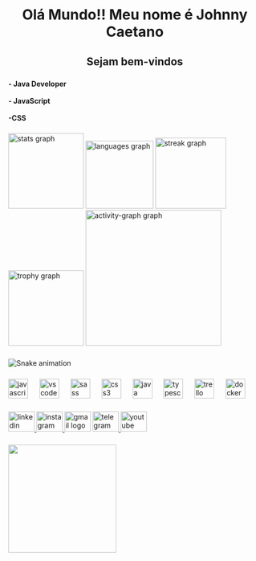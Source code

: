 <h1 align="center">Olá Mundo!! Meu nome é Johnny Caetano</h1>

###

<h2 align="center">Sejam bem-vindos</h2>

###

<h4 align="left">- Java Developer <br><br>- JavaScript <br><br>-CSS</h4>

###

<div align="left">
  <img src="https://github-readme-stats.vercel.app/api?username=JohnnyCaetano&hide_title=false&hide_rank=false&show_icons=true&include_all_commits=true&count_private=true&disable_animations=false&theme=gruvbox&locale=en&hide_border=false&order=1" height="150" alt="stats graph"  />
  <img src="https://github-readme-stats.vercel.app/api/top-langs?username=JohnnyCaetano&locale=pt-br&hide_title=false&layout=compact&card_width=320&langs_count=12&theme=gruvbox&hide_border=false&order=2" height="135" alt="languages graph"  />
  <img src="https://streak-stats.demolab.com?user=JohnnyCaetano&locale=pt-br&mode=daily&theme=gruvbox&hide_border=false&border_radius=17&order=3" height="141" alt="streak graph"  />
  <img src="https://github-profile-trophy.vercel.app?username=JohnnyCaetano&theme=gruvbox&column=8&row=2&margin-w=3&margin-h=5&no-bg=false&no-frame=false&order=4" height="150" alt="trophy graph"  />
  <img src="https://github-readme-activity-graph.vercel.app/graph?username=JohnnyCaetano&radius=15&theme=gruvbox&area=true&order=5" height="270" alt="activity-graph graph"  />
</div>

###

<img src="https://raw.githubusercontent.com/JohnnyCaetano/JohnnyCaetano/output/snake.svg" alt="Snake animation" />

###

<div align="left">
  <img src="https://cdn.jsdelivr.net/gh/devicons/devicon/icons/javascript/javascript-original.svg" height="39" alt="javascript logo"  />
  <img width="15" />
  <img src="https://cdn.jsdelivr.net/gh/devicons/devicon/icons/vscode/vscode-original.svg" height="39" alt="vscode logo"  />
  <img width="15" />
  <img src="https://cdn.jsdelivr.net/gh/devicons/devicon/icons/sass/sass-original.svg" height="39" alt="sass logo"  />
  <img width="15" />
  <img src="https://cdn.jsdelivr.net/gh/devicons/devicon/icons/css3/css3-original.svg" height="39" alt="css3 logo"  />
  <img width="15" />
  <img src="https://cdn.jsdelivr.net/gh/devicons/devicon/icons/java/java-original.svg" height="39" alt="java logo"  />
  <img width="15" />
  <img src="https://cdn.jsdelivr.net/gh/devicons/devicon/icons/typescript/typescript-original.svg" height="39" alt="typescript logo"  />
  <img width="15" />
  <img src="https://cdn.jsdelivr.net/gh/devicons/devicon/icons/trello/trello-plain.svg" height="39" alt="trello logo"  />
  <img width="15" />
  <img src="https://cdn.jsdelivr.net/gh/devicons/devicon/icons/docker/docker-original.svg" height="39" alt="docker logo"  />
</div>

###

<div align="left">
  <a href="https://br.linkedin.com/in/johnny-alisson-caetano-b51918207" target="_blank">
    <img src="https://raw.githubusercontent.com/maurodesouza/profile-readme-generator/master/src/assets/icons/social/linkedin/default.svg" width="52" height="40" alt="linkedin logo"  />
  </a>
  <a href="https://www.instagram.com/johnnycaetano/" target="_blank">
    <img src="https://raw.githubusercontent.com/maurodesouza/profile-readme-generator/master/src/assets/icons/social/instagram/default.svg" width="52" height="40" alt="instagram logo"  />
  </a>
  <img src="https://raw.githubusercontent.com/maurodesouza/profile-readme-generator/master/src/assets/icons/social/gmail/default.svg" width="52" height="40" alt="gmail logo"  />
  <a href="@Johnny Caetano" target="_blank">
    <img src="https://raw.githubusercontent.com/maurodesouza/profile-readme-generator/master/src/assets/icons/social/telegram/default.svg" width="52" height="40" alt="telegram logo"  />
  </a>
  
  </a>
  <a href="https://www.youtube.com/@TheJohnny0102" target="_blank">
    <img src="https://raw.githubusercontent.com/maurodesouza/profile-readme-generator/master/src/assets/icons/social/youtube/default.svg" width="52" height="40" alt="youtube logo"  />
  </a>
</div>

###

<img align="left" height="215" src="https://media.giphy.com/media/zGm2dRhgxW1psv053q/giphy.gif?cid=790b7611p5te5k7ym7qftf0kyeh17e48zcnniu9vv0ngw1g3&ep=v1_gifs_search&rid=giphy.gif&ct=g"  />

###
